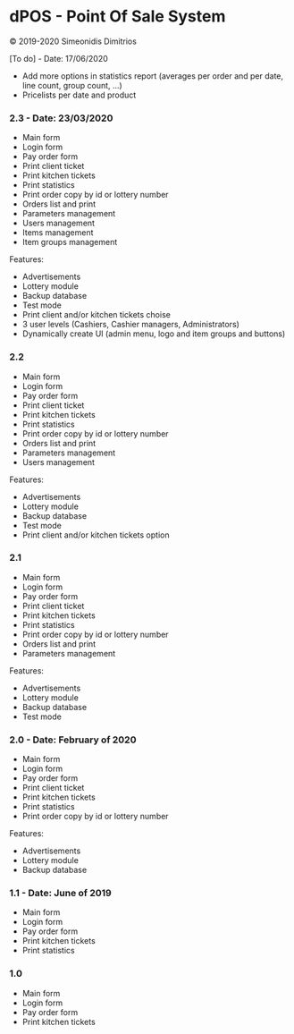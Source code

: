 # dPOS - Point Of Sale System

© 2019-2020 Simeonidis Dimitrios


[To do] - Date: 17/06/2020
- Add more options in statistics report (averages per order and per date, line count, group count, ...)
- Pricelists per date and product

### 2.3 - Date: 23/03/2020
- Main form
- Login form
- Pay order form
- Print client ticket
- Print kitchen tickets
- Print statistics
- Print order copy by id or lottery number
- Orders list and print
- Parameters management
- Users management
- Items management
- Item groups management

Features:
- Advertisements
- Lottery module
- Backup database
- Test mode
- Print client and/or kitchen tickets choise
- 3 user levels (Cashiers, Cashier managers, Administrators)
- Dynamically create UI (admin menu, logo and item groups and buttons)


### 2.2
- Main form
- Login form
- Pay order form
- Print client ticket
- Print kitchen tickets
- Print statistics
- Print order copy by id or lottery number
- Orders list and print
- Parameters management
- Users management

Features:
- Advertisements
- Lottery module
- Backup database
- Test mode
- Print client and/or kitchen tickets option


### 2.1
- Main form
- Login form
- Pay order form
- Print client ticket
- Print kitchen tickets
- Print statistics
- Print order copy by id or lottery number
- Orders list and print
- Parameters management

Features:
- Advertisements
- Lottery module
- Backup database
- Test mode


### 2.0 - Date: February of 2020
- Main form
- Login form
- Pay order form
- Print client ticket
- Print kitchen tickets
- Print statistics
- Print order copy by id or lottery number

Features:
- Advertisements
- Lottery module
- Backup database


### 1.1 - Date: June of 2019
- Main form
- Login form
- Pay order form
- Print kitchen tickets
- Print statistics

### 1.0
- Main form
- Login form
- Pay order form
- Print kitchen tickets
